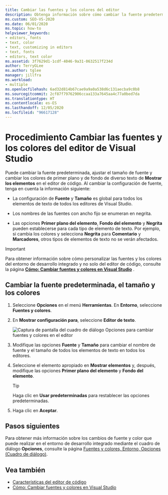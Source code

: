 ```yaml
---
title: Cambiar las fuentes y los colores del editor
description: Obtenga información sobre cómo cambiar la fuente predeterminada, ajustar el tamaño de fuente y cambiar los colores de primer plano y de fondo de diversos elementos de representación de texto en el editor de código.
ms.custom: SEO-VS-2020
ms.date: 06/01/2020
ms.topic: how-to
helpviewer_keywords:
- editors, fonts
- text, color
- text, customizing in editors
- text, fonts
- editors, text color
ms.assetid: 3f7629d1-1cdf-4046-9a31-0632517f234d
author: TerryGLee
ms.author: tglee
manager: jillfra
ms.workload:
- multiple
ms.openlocfilehash: 6ad32d814b67cae9a9a0a538d6c131aecba9c0b8
ms.sourcegitcommit: 2cf87f79762906ccaa133a7645aa4c77a0bed7da
ms.translationtype: HT
ms.contentlocale: es-ES
ms.lasthandoff: 12/05/2020
ms.locfileid: "96617128"
---
```

# <a name="how-to-change-fonts-and-colors-for-the-editor-in-visual-studio"></a>Procedimiento Cambiar las fuentes y los colores del editor de Visual Studio

Puede cambiar la fuente predeterminada, ajustar el tamaño de fuente y cambiar los colores de primer plano y de fondo de diverso texto de **Mostrar los elementos** en el editor de código. Al cambiar la configuración de fuente, tenga en cuenta la información siguiente:

- La configuración de **Fuente** y **Tamaño** es global para todos los elementos de texto de todos los editores de Visual Studio.

- Los nombres de las fuentes con ancho fijo se enumeran en negrita.

- Las opciones **Primer plano del elemento**, **Fondo del elemento** y **Negrita** pueden establecerse para cada tipo de elemento de texto. Por ejemplo, si cambia los colores y selecciona **Negrita** para **Comentario** y **Marcadores**, otros tipos de elementos de texto no se verán afectados.

> [!IMPORTANT]
> Para obtener información sobre cómo personalizar las fuentes y los colores del entorno de desarrollo integrado y no solo del editor de código, consulte la página **[Cómo: Cambiar fuentes y colores en Visual Studio](../../ide/how-to-change-fonts-and-colors-in-visual-studio.md)** .

## <a name="change-the-default-font-face-size-and-colors"></a>Cambiar la fuente predeterminada, el tamaño y los colores

1. Seleccione **Opciones** en el menú **Herramientas**. En **Entorno**, seleccione **Fuentes y colores**.

1. En **Mostrar configuración para**, seleccione **Editor de texto**.

   ![Captura de pantalla del cuadro de diálogo Opciones para cambiar fuentes y colores en el editor](../../ide/media/fonts-colors-text-editor.png "Captura de pantalla del cuadro de diálogo Opciones para cambiar las fuentes y los colores en el editor")

1. Modifique las opciones **Fuente** y **Tamaño** para cambiar el nombre de fuente y el tamaño de todos los elementos de texto en todos los editores.

1. Seleccione el elemento apropiado en **Mostrar elementos** y, después, modifique las opciones **Primer plano del elemento** y **Fondo del elemento**.

    > [!TIP]
    > Haga clic en **Usar predeterminadas** para restablecer las opciones predeterminadas.

1. Haga clic en **Aceptar**.

## <a name="next-steps"></a>Pasos siguientes

Para obtener más información sobre los cambios de fuente y color que puede realizar en el entorno de desarrollo integrado mediante el cuadro de diálogo **Opciones**, consulte la página [Fuentes y colores, Entorno, Opciones (Cuadro de diálogo)](../../ide/reference/fonts-and-colors-environment-options-dialog-box.md).

## <a name="see-also"></a>Vea también

- [Características del editor de código](../../ide/writing-code-in-the-code-and-text-editor.md)
- [Cómo: Cambiar fuentes y colores en Visual Studio](../../ide/how-to-change-fonts-and-colors-in-visual-studio.md)
